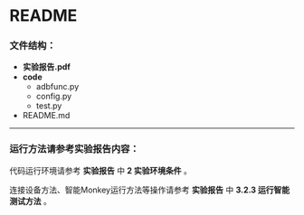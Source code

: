 # README

### 文件结构：

- **实验报告.pdf**
- **code**
  - adbfunc.py
  - config.py
  - test.py
- README.md

---

### 运行方法请参考实验报告内容：

代码运行环境请参考 **实验报告** 中 **2 实验环境条件** 。

连接设备方法、智能Monkey运行方法等操作请参考 **实验报告** 中 **3.2.3 运行智能测试方法** 。 